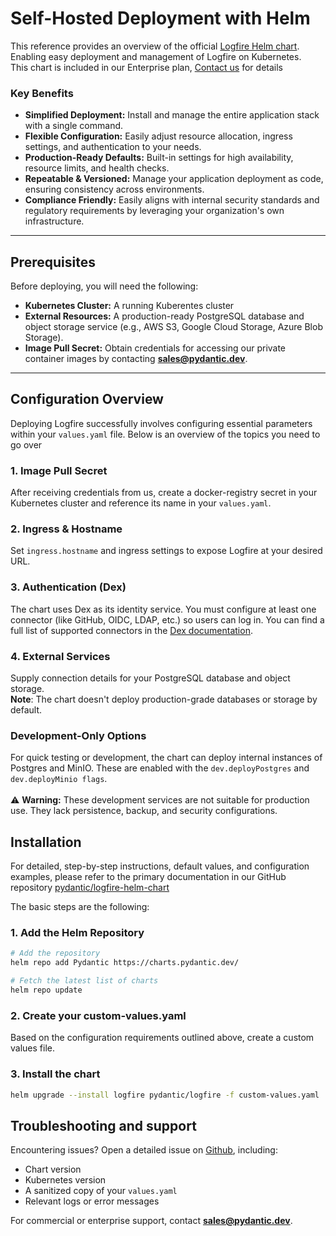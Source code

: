 # Self-Hosted Deployment with Helm

This reference provides an overview of the official [Logfire Helm chart](https://github.com/pydantic/logfire-helm-chart). Enabling easy deployment and management of Logfire on Kubernetes.<br>
This chart is included in our Enterprise plan, [Contact us](https://pydantic.dev/contact) for details

### Key Benefits

* **Simplified Deployment:** Install and manage the entire application stack with a single command.
* **Flexible Configuration:** Easily adjust resource allocation, ingress settings, and authentication to your needs.
* **Production-Ready Defaults:** Built-in settings for high availability, resource limits, and health checks.
* **Repeatable & Versioned:** Manage your application deployment as code, ensuring consistency across environments.
* **Compliance Friendly:** Easily aligns with internal security standards and regulatory requirements by leveraging your organization's own infrastructure.
---

## Prerequisites

Before deploying, you will need the following:

* **Kubernetes Cluster:** A running Kuberentes cluster
* **External Resources:** A production-ready PostgreSQL database and object storage service (e.g., AWS S3, Google Cloud Storage, Azure Blob Storage).
* **Image Pull Secret:** Obtain credentials for accessing our private container images by contacting **sales@pydantic.dev**.

---

## Configuration Overview

Deploying Logfire successfully involves configuring essential parameters within your ```values.yaml``` file. Below is an overview of the topics you need to go over

### 1. Image Pull Secret

After receiving credentials from us, create a docker-registry secret in your Kubernetes cluster and reference its name in your ```values.yaml```.

### 2. Ingress & Hostname

Set ```ingress.hostname``` and ingress settings to expose Logfire at your desired URL.

### 3. Authentication (Dex)

The chart uses Dex as its identity service. You must configure at least one connector (like GitHub, OIDC, LDAP, etc.) so users can log in. You can find a full list of supported connectors in the [Dex documentation](https://dexidp.io/docs/connectors/).

### 4. External Services

Supply connection details for your PostgreSQL database and object storage.<br>
**Note**: The chart doesn't deploy production-grade databases or storage by default.

### Development-Only Options
For quick testing or development, the chart can deploy internal instances of Postgres and MinIO. These are enabled with the ```dev.deployPostgres``` and ```dev.deployMinio flags```.<br><br>
:warning: **Warning:** These development services are not suitable for production use. They lack persistence, backup, and security configurations.


## Installation
For detailed, step-by-step instructions, default values, and configuration examples, please refer to the primary documentation in our GitHub repository [pydantic/logfire-helm-chart](https://github.com/pydantic/logfire-helm-chart)

The basic steps are the following:

### 1. Add the Helm Repository

```bash
# Add the repository
helm repo add Pydantic https://charts.pydantic.dev/

# Fetch the latest list of charts
helm repo update
```

### 2. Create your custom-values.yaml
Based on the configuration requirements outlined above, create a custom values file.

### 3. Install the chart
```bash
helm upgrade --install logfire pydantic/logfire -f custom-values.yaml
```

## Troubleshooting and support

Encountering issues? Open a detailed issue on [Github](https://github.com/pydantic/logfire-helm-chart/issues), including: <br>
- Chart version <br>
- Kubernetes version <br>
- A sanitized copy of your ```values.yaml``` <br>
- Relevant logs or error messages

For commercial or enterprise support, contact **sales@pydantic.dev**.
